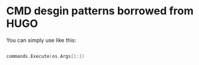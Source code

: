 # CMD desgin patterns borrowed from HUGO

You can simply use like this:

```Go

commands.Execute(os.Args[1:])

```